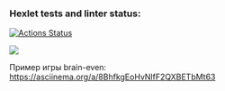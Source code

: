 ### Hexlet tests and linter status:
[![Actions Status](https://github.com/gravel223/python-project-49/workflows/hexlet-check/badge.svg)](https://github.com/gravel223/python-project-49/actions)

<a href="https://codeclimate.com/github/gravel223/python-project-49/maintainability"><img src="https://api.codeclimate.com/v1/badges/e4b8d44afc23654fdec1/maintainability" /></a>

Пример игры brain-even: https://asciinema.org/a/8BhfkgEoHvNlfF2QXBETbMt63
